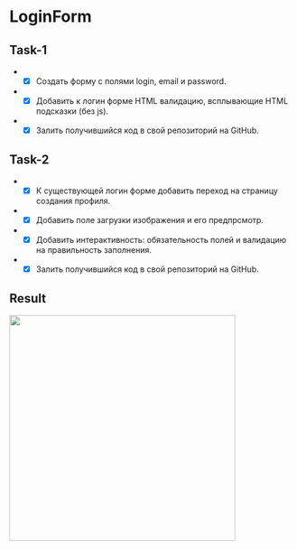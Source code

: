 # LoginForm
 ## Task-1
 * * [x] Создать форму с полями login, email и password.
 * * [x] Добавить к логин форме HTML валидацию, всплывающие HTML подсказки (без js).
 * * [x] Залить получившийся код в свой репозиторий на GitHub.
 ## Task-2
 * * [x] К существующей логин форме добавить переход на страницу создания профиля.
 * * [x] Добавить поле загрузки изображения и его предпрсмотр.
 * * [x] Добавить интерактивность: обязательность полей и валидацию на правильность заполнения.
 * * [x] Залить получившийся код в свой репозиторий на GitHub.
 ## Result
 <img src="https://i.imgur.com/gsbCDeO.gif?1" width="400">
                                               
                                               